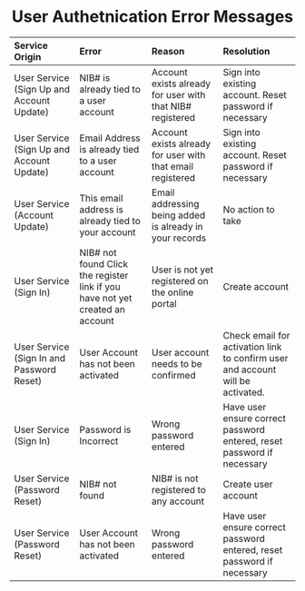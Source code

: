 <h1 style="text-align:center">User Authetnication Error Messages</h1>

| Service Origin           | Error                                                                            | Reason                                                                                  | Resolution                                                          |
| :----                    | :----                                                                            | :----                                                                                   | :----                                                               |
| User Service (Sign Up and Account Update)   | NIB# is already tied to a user account                                           | Account exists already for user with that NIB# registered                               | Sign into existing account. Reset password if necessary             |
| User Service (Sign Up and Account Update)   | Email Address is already tied to a user account                                  | Account exists already for user with that email registered                              | Sign into existing account. Reset password if necessary                                 |
| User Service (Account Update)   | This email address is already tied to your account                                  | Email addressing being added is already in your records                              | No action to take                                 |
| User Service (Sign In)   | NIB# not found Click the register link if you have not yet created an account    | User is not yet registered on the online portal                                         | Create account             |
| User Service (Sign In and Password Reset)            | User Account has not been activated                                              | User account needs to be confirmed                                                      | Check email for activation link to confirm user and account will be activated.            |
| User Service (Sign In)            | Password is Incorrect                                             | Wrong password entered                                                      | Have user ensure correct password entered, reset password if necessary           |
| User Service (Password Reset)            | NIB# not found                                            | NIB# is not registered to any account                                                      | Create user account           |
| User Service (Password Reset)            | User Account has not been activated                                             | Wrong password entered                                                      | Have user ensure correct password entered, reset password if necessary           |

